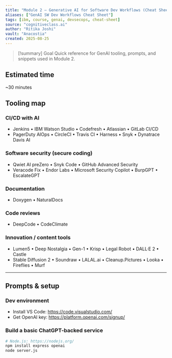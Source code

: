 ```yaml
---
title: "Module 2 — Generative AI for Software Dev Workflows (Cheat Sheet)"
aliases: ["GenAI SW Dev Workflows Cheat Sheet"]
tags: [ibm, course, genai, devsecops, cheat-sheet]
source: "cognitiveclass.ai"
author: "Ritika Joshi"
vault: "Anacostia"
created: 2025-08-25
---
```


> [!summary] Goal
Quick reference for GenAI tooling, prompts, and snippets used in Module 2.

## Estimated time
~30 minutes

## Tooling map
### CI/CD with AI
- Jenkins • IBM Watson Studio • Codefresh • Atlassian • GitLab CI/CD  
- PagerDuty AIOps • CircleCI • Travis CI • Harness • Snyk • Dynatrace Davis AI

### Software security (secure coding)
- Qwiet AI preZero • Snyk Code • GitHub Advanced Security  
- Veracode Fix • Endor Labs • Microsoft Security Copilot • BurpGPT • EscalateGPT

### Documentation
- Doxygen • NaturalDocs

### Code reviews
- DeepCode • CodeClimate

### Innovation / content tools
- Lumen5 • Deep Nostalgia • Gen-1 • Krisp • Legal Robot • DALL·E 2 • Castle  
- Stable Diffusion 2 • Soundraw • LALAL.ai • Cleanup.Pictures • Looka • Fireflies • Murf

---

## Prompts & setup

### Dev environment
- Install VS Code: <https://code.visualstudio.com/>
- Get OpenAI key: <https://platform.openai.com/signup/>

### Build a basic ChatGPT-backed service
```bash
# Node.js: https://nodejs.org/
npm install express openai
node server.js
